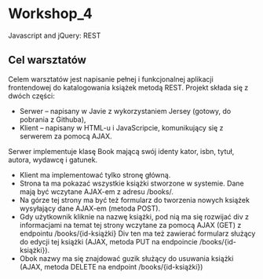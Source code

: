 # Workshop_4
Javascript and jQuery: REST

## Cel warsztatów
Celem warsztatów jest napisanie pełnej i funkcjonalnej aplikacji frontendowej do katalogowania
książek metodą REST.
Projekt składa się z dwóch części:
* Serwer – napisany w Javie z wykorzystaniem Jersey (gotowy, do pobrania z Githuba),
* Klient – napisany w HTML-u i JavaScripcie, komunikujący się z serwerem za pomocą AJAX.

Serwer implementuje klasę Book mającą swój identy kator, isbn, tytuł, autora, wydawcę i gatunek.

* Klient ma implementować tylko stronę
główną.
* Strona ta ma pokazać wszystkie książki
stworzone w systemie. Dane mają być
wczytane AJAX-em z adresu /books/.
* Na górze tej strony ma być też formularz do
tworzenia nowych książek wysyłający dane
AJAX-em (metoda POST).
* Gdy użytkownik kliknie na nazwę książki, pod
nią ma się rozwijać div z informacjami na
temat tej strony wczytane za pomocą AJAX
(GET) z endpointu /books/{id-książki} Div
ten ma też zawierać formularz służący do
edycji tej książki (AJAX, metoda PUT na
endpoincie /books/{id-książki}).
* Obok nazwy ma się znajdować guzik służący
do usuwania książki (AJAX, metoda DELETE na
endpoint /books/{id-książki})
